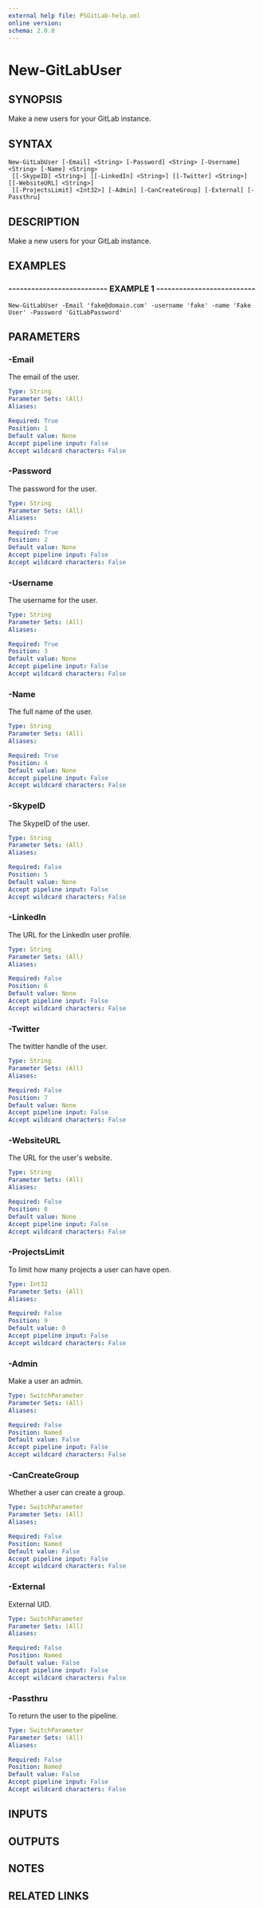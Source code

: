 ```yaml
---
external help file: PSGitLab-help.xml
online version: 
schema: 2.0.0
---
```


# New-GitLabUser

## SYNOPSIS
Make a new users for your GitLab instance.

## SYNTAX

```
New-GitLabUser [-Email] <String> [-Password] <String> [-Username] <String> [-Name] <String>
 [[-SkypeID] <String>] [[-LinkedIn] <String>] [[-Twitter] <String>] [[-WebsiteURL] <String>]
 [[-ProjectsLimit] <Int32>] [-Admin] [-CanCreateGroup] [-External] [-Passthru]
```

## DESCRIPTION
Make a new users for your GitLab instance.

## EXAMPLES

### -------------------------- EXAMPLE 1 --------------------------
```
New-GitLabUser -Email 'fake@domain.com' -username 'fake' -name 'Fake User' -Password 'GitLabPassword'
```

## PARAMETERS

### -Email
The email of the user.

```yaml
Type: String
Parameter Sets: (All)
Aliases: 

Required: True
Position: 1
Default value: None
Accept pipeline input: False
Accept wildcard characters: False
```

### -Password
The password for the user.

```yaml
Type: String
Parameter Sets: (All)
Aliases: 

Required: True
Position: 2
Default value: None
Accept pipeline input: False
Accept wildcard characters: False
```

### -Username
The username for the user.

```yaml
Type: String
Parameter Sets: (All)
Aliases: 

Required: True
Position: 3
Default value: None
Accept pipeline input: False
Accept wildcard characters: False
```

### -Name
The full name of the user.

```yaml
Type: String
Parameter Sets: (All)
Aliases: 

Required: True
Position: 4
Default value: None
Accept pipeline input: False
Accept wildcard characters: False
```

### -SkypeID
The SkypeID of the user.

```yaml
Type: String
Parameter Sets: (All)
Aliases: 

Required: False
Position: 5
Default value: None
Accept pipeline input: False
Accept wildcard characters: False
```

### -LinkedIn
The URL for the LinkedIn user profile.

```yaml
Type: String
Parameter Sets: (All)
Aliases: 

Required: False
Position: 6
Default value: None
Accept pipeline input: False
Accept wildcard characters: False
```

### -Twitter
The twitter handle of the user.

```yaml
Type: String
Parameter Sets: (All)
Aliases: 

Required: False
Position: 7
Default value: None
Accept pipeline input: False
Accept wildcard characters: False
```

### -WebsiteURL
The URL for the user's website.

```yaml
Type: String
Parameter Sets: (All)
Aliases: 

Required: False
Position: 8
Default value: None
Accept pipeline input: False
Accept wildcard characters: False
```

### -ProjectsLimit
To limit how many projects a user can have open.

```yaml
Type: Int32
Parameter Sets: (All)
Aliases: 

Required: False
Position: 9
Default value: 0
Accept pipeline input: False
Accept wildcard characters: False
```

### -Admin
Make a user an admin.

```yaml
Type: SwitchParameter
Parameter Sets: (All)
Aliases: 

Required: False
Position: Named
Default value: False
Accept pipeline input: False
Accept wildcard characters: False
```

### -CanCreateGroup
Whether a user can create a group.

```yaml
Type: SwitchParameter
Parameter Sets: (All)
Aliases: 

Required: False
Position: Named
Default value: False
Accept pipeline input: False
Accept wildcard characters: False
```

### -External
External UID.

```yaml
Type: SwitchParameter
Parameter Sets: (All)
Aliases: 

Required: False
Position: Named
Default value: False
Accept pipeline input: False
Accept wildcard characters: False
```

### -Passthru
To return the user to the pipeline.

```yaml
Type: SwitchParameter
Parameter Sets: (All)
Aliases: 

Required: False
Position: Named
Default value: False
Accept pipeline input: False
Accept wildcard characters: False
```

## INPUTS

## OUTPUTS

## NOTES

## RELATED LINKS

